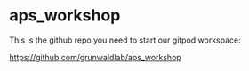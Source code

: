 # aps_workshop

This is the github repo you need to start our gitpod workspace:

https://github.com/grunwaldlab/aps_workshop
